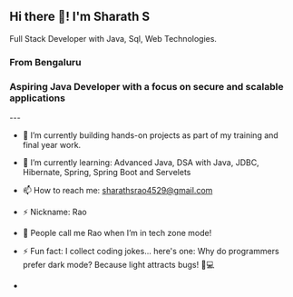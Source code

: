 ## Hi there 👋! I'm **Sharath S** 


Full Stack Developer with Java, Sql, Web Technologies.
<h3>From Bengaluru</h3>
<h3>Aspiring Java Developer with a focus on secure and scalable applications</h3>
--- 
<!-- Above 3 hypens displays a horizontal line -->

- 🔭  I’m currently building hands-on projects as part of my training and final year work.
- 🌱 I’m currently learning: Advanced Java, DSA with Java, JDBC, Hibernate, Spring, Spring Boot and Servelets
- 📫 How to reach me: sharathsrao4529@gmail.com
- ⚡ Nickname: Rao
- 🧠 People call me Rao when I’m in tech zone mode!
- ⚡ Fun fact: I collect coding jokes... here's one: Why do programmers prefer dark mode? Because light attracts bugs! 🐛💻

- <!-- - 👯 I’m looking to collaborate on ... -->
<!-- - 🤔 I’m looking for help with ... -->
<!-- - 💬 Ask me about ... -->
<!-- - 🔭 I’m currently developing real-world web applications as part of my learning journey.
- 🔭 I’m currently working on projects to apply what I’ve learned during my training.
- 🔭 I’m currently developing mini-projects to strengthen my full stack development skills.
- 🔭 I’m currently building my portfolio through hands-on coding and final year work.
- 🔭 I’m currently learning by creating real-world applications using Java and web technologies.
- 🔭 I’m currently enhancing my skills through practical training and academic projects. -->
